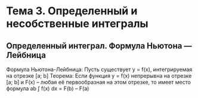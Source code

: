 # Тема 3. Определенный и несобственные интегралы

## Определенный интеграл. Формула Ньютона — Лейбница

Формула Ньютона-Лейбница:
Пусть существует y = f(x), интегрируемая на отрезке [a; b]
Теорема:
Если функция y = f(x) непрерывна на отрезке [a; b] и F(x) – любая её первообразная на этом отрезке, то имеет место формула ab ∫ f(x) dx = F(b) – F(a)
